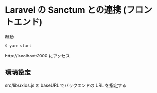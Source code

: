 # Laravel の Sanctum との連携 (フロントエンド)

起動

```sh
$ yarn start
```


http://localhost:3000 にアクセス



## 環境設定

src/lib/axios.js の baseURL でバックエンドの URL を指定する

